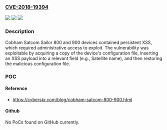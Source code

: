 ### [CVE-2018-19394](https://cve.mitre.org/cgi-bin/cvename.cgi?name=CVE-2018-19394)
![](https://img.shields.io/static/v1?label=Product&message=n%2Fa&color=blue)
![](https://img.shields.io/static/v1?label=Version&message=n%2Fa&color=blue)
![](https://img.shields.io/static/v1?label=Vulnerability&message=n%2Fa&color=brighgreen)

### Description

Cobham Satcom Sailor 800 and 900 devices contained persistent XSS, which required administrative access to exploit. The vulnerability was exploitable by acquiring a copy of the device's configuration file, inserting an XSS payload into a relevant field (e.g., Satellite name), and then restoring the malicious configuration file.

### POC

#### Reference
- https://cyberskr.com/blog/cobham-satcom-800-900.html

#### Github
No PoCs found on GitHub currently.

